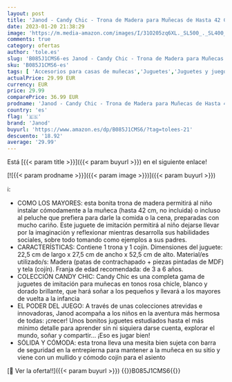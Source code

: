 ```yaml
---
layout: post
title: 'Janod - Candy Chic - Trona de Madera para Muñecas de Hasta 42 Cm - Accesorios para Muñecas - A partir de 3 Años  J05888'
date: 2023-01-20 21:38:29
image: 'https://m.media-amazon.com/images/I/31O205zq6XL._SL500_._SL400_.jpg'
comments: true
category: ofertas
author: 'tole.es'
slug: 'B085J1CMS6-es Janod - Candy Chic - Trona de Madera para Muñecas de Hasta...'
sku: 'B085J1CMS6-es'
tags: [ 'Accesorios para casas de muñecas','Juguetes','Juguetes y juegos','Muebles para casas de muñecas','Muñecas y accesorios','janod','trona','🇪🇸', ]
actualPrice: 29.99 EUR
currency: EUR
price: 29.99
comparePrice: 36.99 EUR
prodname: 'Janod - Candy Chic - Trona de Madera para Muñecas de Hasta 42 Cm - Accesorios para Muñecas - A partir de 3 Años  J05888'
country: 'es'
flag: '🇪🇸'
brand: 'Janod'
buyurl: 'https://www.amazon.es/dp/B085J1CMS6/?tag=tolees-21'
descuento: '18.92'
average: '29.99'
---
```


Está [{{< param title >}}]({{< param buyurl >}}) en el siguiente enlace!

[![{{< param prodname >}}]({{< param image >}})]({{< param buyurl >}})

ℹ️:

- COMO LOS MAYORES: esta bonita trona de madera permitirá al niño instalar cómodamente a la muñeca (hasta 42 cm, no incluida) o incluso al peluche que prefiera para darle la comida o la cena, preparadas con mucho cariño. Este juguete de imitación permitirá al niño dejarse llevar por la imaginación y reflexionar mientras desarrolla sus habilidades sociales, sobre todo tomando como ejemplos a sus padres.
- CARACTERÍSTICAS: Contiene 1 trona y 1 cojín. Dimensiones del juguete: 22,5 cm de largo x 27,5 cm de ancho x 52,5 cm de alto. Material/es utilizado/s: Madera (patas de contrachapado + piezas pintadas de MDF) y tela (cojín). Franja de edad recomendada: de 3 a 6 años.
- COLECCIÓN CANDY CHIC: Candy Chic es una completa gama de juguetes de imitación para muñecas en tonos rosa chicle, blanco y dorado brillante, que hará soñar a los pequeños y llevará a los mayores de vuelta a la infancia
- EL PODER DEL JUEGO: A través de unas colecciones atrevidas e innovadoras, Janod acompaña a los niños en la aventura más hermosa de todas: ¡crecer! Unos bonitos juguetes estudiados hasta el más mínimo detalle para aprender sin ni siquiera darse cuenta, explorar el mundo, soñar y compartir... ¡Eso es jugar bien!
- SÓLIDA Y CÓMODA: esta trona lleva una mesita bien sujeta con barra de seguridad en la entrepierna para mantener a la muñeca en su sitio y viene con un mullido y cómodo cojín para el asiento

[🛒 Ver la oferta!!]({{< param buyurl >}})
{{<world>}}B085J1CMS6{{</world>}}
